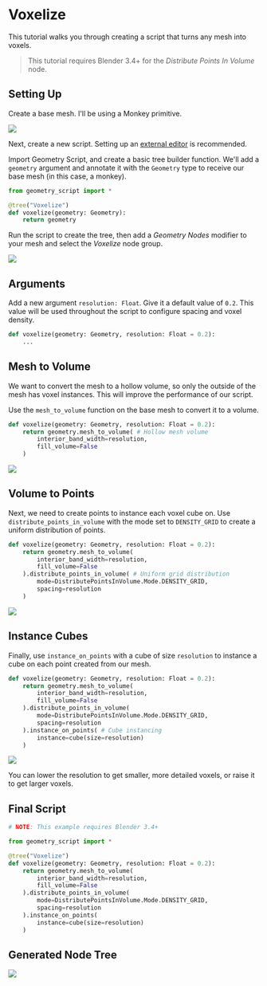 # Voxelize

This tutorial walks you through creating a script that turns any mesh into voxels.

> This tutorial requires Blender 3.4+ for the *Distribute Points In Volume* node.

## Setting Up
Create a base mesh. I'll be using a Monkey primitive.

![](./monkey.png)

Next, create a new script. Setting up an [external editor](../setup/external-editing.md) is recommended.

Import Geometry Script, and create a basic tree builder function. We'll add a `geometry` argument and annotate it with the `Geometry` type to receive our base mesh (in this case, a monkey).

```python
from geometry_script import *

@tree("Voxelize")
def voxelize(geometry: Geometry):
    return geometry
```

Run the script to create the tree, then add a *Geometry Nodes* modifier to your mesh and select the *Voxelize* node group.

![](./voxelize_modifier.png)

## Arguments
Add a new argument `resolution: Float`. Give it a default value of `0.2`. This value will be used throughout the script to configure spacing and voxel density.

```python
def voxelize(geometry: Geometry, resolution: Float = 0.2):
    ...
```

## Mesh to Volume
We want to convert the mesh to a hollow volume, so only the outside of the mesh has voxel instances. This will improve the performance of our script.

Use the `mesh_to_volume` function on the base mesh to convert it to a volume.

```python
def voxelize(geometry: Geometry, resolution: Float = 0.2):
    return geometry.mesh_to_volume( # Hollow mesh volume
        interior_band_width=resolution,
        fill_volume=False
    )
```

![](./monkey_volume.png)

## Volume to Points
Next, we need to create points to instance each voxel cube on. Use `distribute_points_in_volume` with the mode set to `DENSITY_GRID` to create a uniform distribution of points.

```python
def voxelize(geometry: Geometry, resolution: Float = 0.2):
    return geometry.mesh_to_volume(
        interior_band_width=resolution,
        fill_volume=False
    ).distribute_points_in_volume( # Uniform grid distribution
        mode=DistributePointsInVolume.Mode.DENSITY_GRID,
        spacing=resolution
    )
```

![](./monkey_points.png)

## Instance Cubes
Finally, use `instance_on_points` with a cube of size `resolution` to instance a cube on each point created from our mesh.

```python
def voxelize(geometry: Geometry, resolution: Float = 0.2):
    return geometry.mesh_to_volume(
        interior_band_width=resolution,
        fill_volume=False
    ).distribute_points_in_volume(
        mode=DistributePointsInVolume.Mode.DENSITY_GRID,
        spacing=resolution
    ).instance_on_points( # Cube instancing
        instance=cube(size=resolution)
    )
```

![](./monkey_voxels.png)

You can lower the resolution to get smaller, more detailed voxels, or raise it to get larger voxels.

## Final Script

```python
# NOTE: This example requires Blender 3.4+

from geometry_script import *

@tree("Voxelize")
def voxelize(geometry: Geometry, resolution: Float = 0.2):
    return geometry.mesh_to_volume(
        interior_band_width=resolution,
        fill_volume=False
    ).distribute_points_in_volume(
        mode=DistributePointsInVolume.Mode.DENSITY_GRID,
        spacing=resolution
    ).instance_on_points(
        instance=cube(size=resolution)
    )
```

## Generated Node Tree

![](./voxelize_nodes.png)